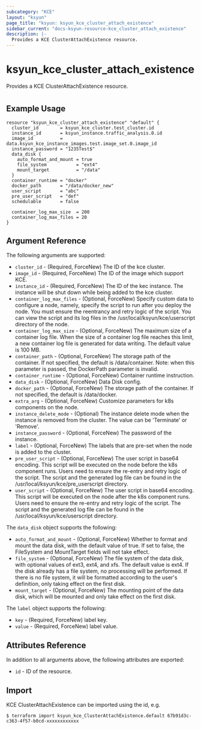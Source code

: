 ```yaml
---
subcategory: "KCE"
layout: "ksyun"
page_title: "ksyun: ksyun_kce_cluster_attach_existence"
sidebar_current: "docs-ksyun-resource-kce_cluster_attach_existence"
description: |-
  Provides a KCE ClusterAttachExistence resource.
---
```


# ksyun_kce_cluster_attach_existence

Provides a KCE ClusterAttachExistence resource.

#

## Example Usage

```hcl
resource "ksyun_kce_cluster_attach_existence" "default" {
  cluster_id        = ksyun_kce_cluster.test_cluster.id
  instance_id       = ksyun_instance.traffic_analysis.0.id
  image_id          = data.ksyun_kce_instance_images.test.image_set.0.image_id
  instance_password = "1235Test$"
  data_disk {
    auto_format_and_mount = true
    file_system           = "ext4"
    mount_target          = "/data"
  }
  container_runtime = "docker"
  docker_path       = "/data/docker_new"
  user_script       = "abc"
  pre_user_script   = "def"
  schedulable       = false

  container_log_max_size  = 200
  container_log_max_files = 20
}
```

## Argument Reference

The following arguments are supported:

* `cluster_id` - (Required, ForceNew) The ID of the kce cluster.
* `image_id` - (Required, ForceNew) The ID of the image which support KCE.
* `instance_id` - (Required, ForceNew) The ID of the kec instance. The instance will be shut down while being added to the kce cluster.
* `container_log_max_files` - (Optional, ForceNew) Specify custom data to configure a node, namely, specify the script to run after you deploy the node. You must ensure the reentrancy and retry logic of the script. You can view the script and its log files in the /usr/local/ksyun/kce/userscript directory of the node.
* `container_log_max_size` - (Optional, ForceNew) The maximum size of a container log file. When the size of a container log file reaches this limit, a new container log file is generated for data writing. The default value is 100 MB.
* `container_path` - (Optional, ForceNew) The storage path of the container. If not specified, the default is /data/container. Note: when this parameter is passed, the DockerPath parameter is invalid.
* `container_runtime` - (Optional, ForceNew) Container runtime instruction.
* `data_disk` - (Optional, ForceNew) Data Disk config.
* `docker_path` - (Optional, ForceNew) The storage path of the container. If not specified, the default is /data/docker.
* `extra_arg` - (Optional, ForceNew) Customize parameters for k8s components on the node.
* `instance_delete_mode` - (Optional) The instance delete mode when the instance is removed from the cluster. The value can be 'Terminate' or 'Remove'.
* `instance_password` - (Optional, ForceNew) The password of the instance.
* `label` - (Optional, ForceNew) The labels that are pre-set when the node is added to the cluster.
* `pre_user_script` - (Optional, ForceNew) The user script in base64 encoding. This script will be executed on the node before the k8s component runs. Users need to ensure the re-entry and retry logic of the script. The script and the generated log file can be found in the /usr/local/ksyun/kce/pre_userscript directory.
* `user_script` - (Optional, ForceNew) The user script in base64 encoding. This script will be executed on the node after the k8s component runs. Users need to ensure the re-entry and retry logic of the script. The script and the generated log file can be found in the /usr/local/ksyun/kce/userscript directory.

The `data_disk` object supports the following:

* `auto_format_and_mount` - (Optional, ForceNew) Whether to format and mount the data disk, with the default value of true. If set to false, the FileSystem and MountTarget fields will not take effect.
* `file_system` - (Optional, ForceNew) The file system of the data disk, with optional values of ext3, ext4, and xfs. The default value is ext4. If the disk already has a file system, no processing will be performed. If there is no file system, it will be formatted according to the user's definition, only taking effect on the first disk.
* `mount_target` - (Optional, ForceNew) The mounting point of the data disk, which will be mounted and only take effect on the first disk.

The `label` object supports the following:

* `key` - (Required, ForceNew) label key.
* `value` - (Required, ForceNew) label value.

## Attributes Reference

In addition to all arguments above, the following attributes are exported:

* `id` - ID of the resource.



## Import

KCE ClusterAttachExistence can be imported using the id, e.g.

```
$ terraform import ksyun_kce_ClusterAttachExistence.default 67b91d3c-c363-4f57-b0cd-xxxxxxxxxxxx
```

